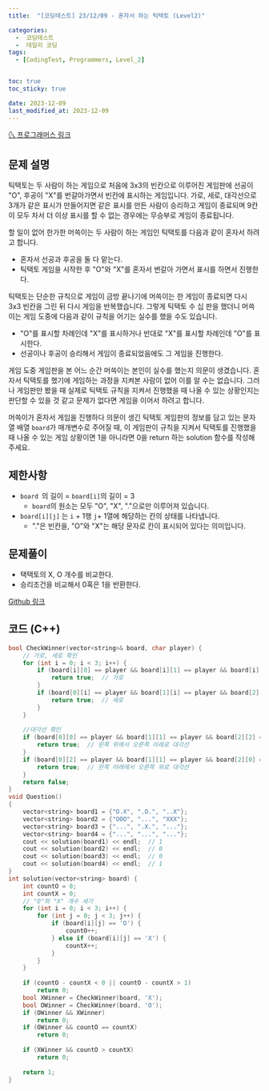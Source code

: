```yaml
---
title:  "[코딩테스트] 23/12/09 - 혼자서 하는 틱택토 (Level2)" 

categories:
  -  코딩테스트
  -  데일리 코딩
tags:
  - [CodingTest, Programmers, Level_2]


toc: true
toc_sticky: true

date: 2023-12-09
last_modified_at: 2023-12-09
---
```


[🌜 프로그래머스 링크](https://school.programmers.co.kr/learn/courses/30/lessons/160585)

## 문제 설명
틱택토는 두 사람이 하는 게임으로 처음에 3x3의 빈칸으로 이루어진 게임판에 선공이 "O", 후공이 "X"를 번갈아가면서 빈칸에 표시하는 게임입니다. 가로, 세로, 대각선으로 3개가 같은 표시가 만들어지면 같은 표시를 만든 사람이 승리하고 게임이 종료되며 9칸이 모두 차서 더 이상 표시를 할 수 없는 경우에는 무승부로 게임이 종료됩니다.

할 일이 없어 한가한 머쓱이는 두 사람이 하는 게임인 틱택토를 다음과 같이 혼자서 하려고 합니다.

- 혼자서 선공과 후공을 둘 다 맡는다.
- 틱택토 게임을 시작한 후 "O"와 "X"를 혼자서 번갈아 가면서 표시를 하면서 진행한다.

틱택토는 단순한 규칙으로 게임이 금방 끝나기에 머쓱이는 한 게임이 종료되면 다시 3x3 빈칸을 그린 뒤 다시 게임을 반복했습니다. 그렇게 틱택토 수 십 판을 했더니 머쓱이는 게임 도중에 다음과 같이 규칙을 어기는 실수를 했을 수도 있습니다.

- "O"를 표시할 차례인데 "X"를 표시하거나 반대로 "X"를 표시할 차례인데 "O"를 표시한다.
- 선공이나 후공이 승리해서 게임이 종료되었음에도 그 게임을 진행한다.

게임 도중 게임판을 본 어느 순간 머쓱이는 본인이 실수를 했는지 의문이 생겼습니다. 혼자서 틱택토를 했기에 게임하는 과정을 지켜본 사람이 없어 이를 알 수는 없습니다. 그러나 게임판만 봤을 때 실제로 틱택토 규칙을 지켜서 진행했을 때 나올 수 있는 상황인지는 판단할 수 있을 것 같고 문제가 없다면 게임을 이어서 하려고 합니다.

머쓱이가 혼자서 게임을 진행하다 의문이 생긴 틱택토 게임판의 정보를 담고 있는 문자열 배열 `board`가 매개변수로 주어질 때, 이 게임판이 규칙을 지켜서 틱택토를 진행했을 때 나올 수 있는 게임 상황이면 1을 아니라면 0을 return 하는 solution 함수를 작성해 주세요.

## 제한사항
- `board `의 길이 = `board[i]`의 길이 = 3
  - `board`의 원소는 모두 "O", "X", "."으로만 이루어져 있습니다.
- `board[i][j]` 는 `i`  + 1행 `j`+ 1열에 해당하는 칸의 상태를 나타냅니다.
  - "."은 빈칸을, "O"와 "X"는 해당 문자로 칸이 표시되어 있다는 의미입니다.

## 문제풀이
- 택택토의 X, O 개수를 비교한다.
- 승리조건을 비교해서 0혹은 1을 반환한다.

[Github 링크](https://github.com/OneThingChanged/DailyCodingTest/blob/main/Program/CodingTestCpp/Level2/SoloTicTacTok.h)

## 코드 (C++)
```cpp
bool CheckWinner(vector<string>& board, char player) {
    // 가로, 세로 확인
    for (int i = 0; i < 3; i++) {
        if (board[i][0] == player && board[i][1] == player && board[i][2] == player) {
            return true;  // 가로
        }
        if (board[0][i] == player && board[1][i] == player && board[2][i] == player) {
            return true;  // 세로
        }
    }
    
    //대각선 확인
    if (board[0][0] == player && board[1][1] == player && board[2][2] == player) {
        return true;  // 왼쪽 위에서 오른쪽 아래로 대각선
    }
    if (board[0][2] == player && board[1][1] == player && board[2][0] == player) {
        return true;  // 왼쪽 아래에서 오른쪽 위로 대각선
    }
    return false;
}
void Question()
{
    vector<string> board1 = {"O.X", ".O.", "..X"};
    vector<string> board2 = {"OOO", "...", "XXX"};
    vector<string> board3 = {"...", ".X.", "..."};
    vector<string> board4 = {"...", "...", "..."};
    cout << solution(board1) << endl;  // 1
    cout << solution(board2) << endl;  // 0
    cout << solution(board3) << endl;  // 0
    cout << solution(board4) << endl;  // 1
}    
int solution(vector<string> board) {
    int countO = 0;
    int countX = 0;
    // "O"와 "X" 개수 세기
    for (int i = 0; i < 3; i++) {
        for (int j = 0; j < 3; j++) {
            if (board[i][j] == 'O') {
                countO++;
            } else if (board[i][j] == 'X') {
                countX++;
            }
        }
    }
    
    if (countO - countX < 0 || countO - countX > 1)
        return 0;
    bool XWinner = CheckWinner(board, 'X');
    bool OWinner = CheckWinner(board, 'O');
    if (OWinner && XWinner)
        return 0;
    if (OWinner && countO == countX)
        return 0;
    
    if (XWinner && countO > countX)
        return 0;
    
    return 1;
}
```
## 
<script src="https://utteranc.es/client.js"
        repo="OneThingChanged/OneThingChanged.github.io"
        issue-term="pathname"
        label="utterances"
        theme="github-dark"
        crossorigin="anonymous"
        async>
</script>
